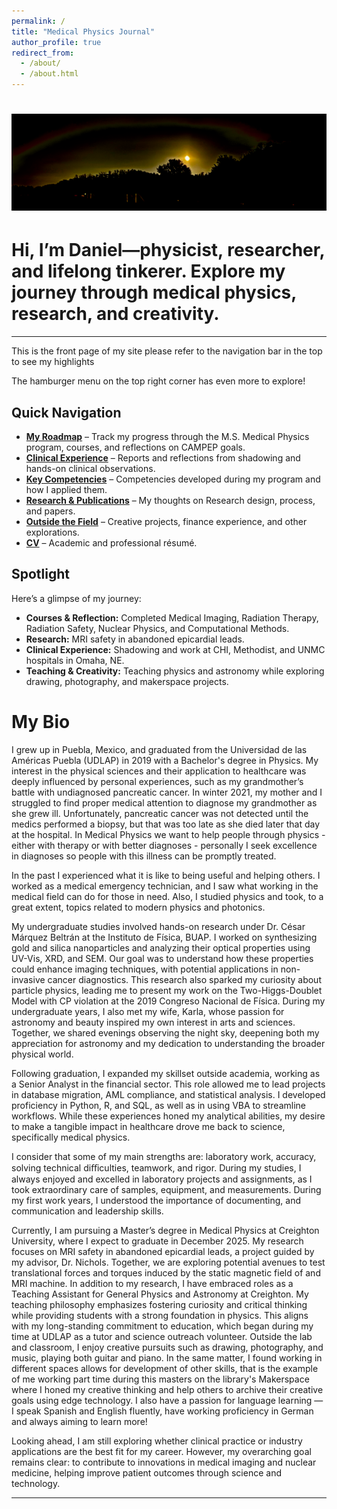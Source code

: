 ```yaml
---
permalink: /
title: "Medical Physics Journal"
author_profile: true
redirect_from: 
  - /about/
  - /about.html
---
```



![Banner Pic](/images/banner.png)
===================

Hi, I’m Daniel—physicist, researcher, and lifelong tinkerer. Explore my journey through medical physics, research, and creativity.
===================

---


This is the front page of my site please refer to the navigation bar in the top to see my highlights

The hamburger menu on the top right corner has even more to explore!

## Quick Navigation

- **[My Roadmap](./my_Roadmap/)** – Track my progress through the M.S. Medical Physics program, courses, and reflections on CAMPEP goals.
- **[Clinical Experience](./clinic_xp/)** – Reports and reflections from shadowing and hands-on clinical observations.
- **[Key Competencies](./competencies/)** – Competencies developed during my program and how I applied them.
- **[Research & Publications](./research_Design/)** – My thoughts on Research design, process, and papers.
- **[Outside the Field](./out_field/)** – Creative projects, finance experience, and other explorations.
- **[CV](./cv/)** – Academic and professional résumé.

## Spotlight

Here’s a glimpse of my journey:

- **Courses & Reflection:** Completed Medical Imaging, Radiation Therapy, Radiation Safety, Nuclear Physics, and Computational Methods.  
- **Research:** MRI safety in abandoned epicardial leads.  
- **Clinical Experience:** Shadowing and work at CHI, Methodist, and UNMC hospitals in Omaha, NE.  
- **Teaching & Creativity:** Teaching physics and astronomy while exploring drawing, photography, and makerspace projects.


# My Bio

I grew up in Puebla, Mexico, and graduated from the Universidad de las Américas Puebla (UDLAP) in 2019 with a Bachelor's degree in Physics. 
My interest in the physical sciences and their application to healthcare was deeply influenced by personal experiences, 
such as my grandmother’s battle with undiagnosed pancreatic cancer. In winter 2021, my mother and I struggled to find proper medical attention to diagnose my grandmother as she grew ill. Unfortunately, pancreatic cancer was not detected until the medics performed a biopsy, but that was too late as she died later that day at the hospital. 
In Medical Physics we want to help people through physics - either with therapy or with better diagnoses - personally I seek excellence in diagnoses so people with this illness can be promptly treated.

In the past I experienced what it is like to being useful and helping others. I worked as
a medical emergency technician, and I saw what working in the medical field can do for
those in need. Also, I studied physics and took, to a great extent, topics related to
modern physics and photonics.

My undergraduate studies involved hands-on research under Dr. César Márquez Beltrán at the Instituto de Física, BUAP. I worked on synthesizing gold and silica nanoparticles and analyzing their optical properties using UV-Vis, XRD, and SEM. Our goal was to understand how these properties could enhance imaging techniques, with potential applications in non-invasive cancer diagnostics. This research also sparked my curiosity about particle physics, leading me to present my work on the Two-Higgs-Doublet Model with CP violation at the 2019 Congreso Nacional de Física.
During my undergraduate years, I also met my wife, Karla, whose passion for astronomy and beauty inspired my own interest in arts and sciences. Together, we shared evenings observing the night sky, deepening both my appreciation for astronomy and my dedication to understanding the broader physical world.

Following graduation, I expanded my skillset outside academia, working as a Senior Analyst in the financial sector. This role allowed me to lead projects in database migration, AML compliance, and statistical analysis. I developed proficiency in Python, R, and SQL, as well as in using VBA to streamline workflows. While these experiences honed my analytical abilities, my desire to make a tangible impact in healthcare drove me back to science, specifically medical physics.

I consider that some of my main strengths are: laboratory work, accuracy, solving
technical diﬃculties, teamwork, and rigor. During my studies, I always enjoyed and
excelled in laboratory projects and assignments, as I took extraordinary care of
samples, equipment, and measurements. During my first work years, I understood the importance of documenting, and communication and leadership skills.

Currently, I am pursuing a Master’s degree in Medical Physics at Creighton University, where I expect to graduate in December 2025. My research focuses on MRI safety in abandoned epicardial leads, a project guided by my advisor, Dr. Nichols. Together, we are exploring potential avenues to test translational forces and torques induced by the static magnetic field of and MRI machine.
In addition to my research, I have embraced roles as a Teaching Assistant for General Physics and Astronomy at Creighton. My teaching philosophy emphasizes fostering curiosity and critical thinking while providing students with a strong foundation in physics. This aligns with my long-standing commitment to education, which began during my time at UDLAP as a tutor and science outreach volunteer.
Outside the lab and classroom, I enjoy creative pursuits such as drawing, photography, and music, playing both guitar and piano. In the same matter, I found working in different spaces allows for development of other skills, that is the example of me working part time during this masters on the library's Makerspace where I honed my creative thinking and help others to archive their creative goals using edge technology. 
I also have a passion for language learning — I speak Spanish and English fluently, have working proficiency in German and always aiming to learn more!

Looking ahead, I am still exploring whether clinical practice or industry applications are the best fit for my career. However, my overarching goal remains clear: to contribute to innovations in medical imaging and nuclear medicine, helping improve patient outcomes through science and technology.

---